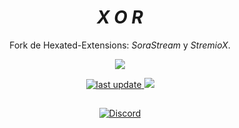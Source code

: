 <div align="center">

# *X O R*
Fork de Hexated-Extensions: _SoraStream_ y _StremioX_.

  <a href="https://github.com/AmineSoukara/Py-EgyBest-Api"><img src="https://img.shields.io/badge/Kotlin-8000FF?style=flat&logo=github&logoColor=white?logoWidth=100">
  </a>
  
  <p>
 <a href="">
    <img src="https://img.shields.io/github/last-commit/VectorHex/Xor/main" alt="last update" />
  </a>
  <a href="https://hits.seeyoufarm.com"><img src="https://hits.seeyoufarm.com/api/count/incr/badge.svg?url=https%3A%2F%2Fgithub.com%2FVectorHex%2FXor&count_bg=%5C5C5C&title_bg=%2344546A&icon=aiqfome.svg&icon_color=%23FFFFFF&title=hits&edge_flat=false"/>
  </a>
  </p>
  
##

[![Discord](https://invidget.switchblade.xyz/5Hus6fM)](https://discord.gg/5Hus6fM)

</div>